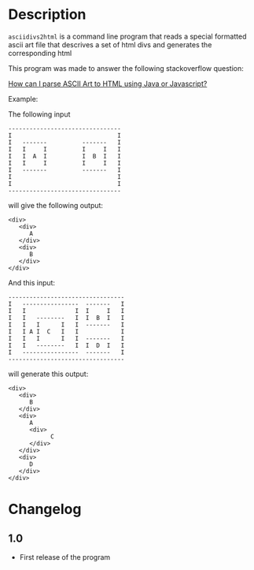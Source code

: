 Description
===========

`asciidivs2html` is a command line program that reads a special formatted ascii art file
that descrives a set of html divs and generates the corresponding html 

This program was made to answer the following stackoverflow question:

[How can I parse ASCII Art to HTML using Java or Javascript?](http://stackoverflow.com/questions/18637676/how-can-i-parse-ascii-art-to-html-using-java-or-javascript#18637676)

Example: 

The following input

```text
--------------------------------
I                              I
I   -------          -------   I
I   I     I          I     I   I
I   I  A  I          I  B  I   I
I   I     I          I     I   I
I   -------          -------   I
I                              I
I                              I
--------------------------------
```

will give the following output: 

```text
<div>
   <div>
      A
   </div>
   <div>
      B
   </div>
</div>
``` 

And this input:

```text
---------------------------------
I   ----------------  -------   I
I   I              I  I     I   I
I   I   --------   I  I  B  I   I
I   I   I      I   I  -------   I
I   I A I  C   I   I            I
I   I   I      I   I  -------   I
I   I   --------   I  I  D  I   I
I   ----------------  -------   I
---------------------------------
``` 

will generate this output:

```text
<div>
   <div>
      B
   </div>
   <div>
      A
      <div>
            C
      </div>
   </div>
   <div>
      D
   </div>
</div>
```

Changelog
=========

## 1.0
- First release of the program


